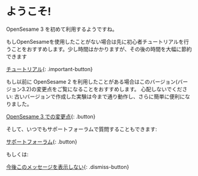 # ようこそ!

OpenSesame 3 を初めて利用するようですね。

もしOpenSesameを使用したことがない場合は先に初心者チュートリアルを行うことをおすすめします。少し時間はかかりますが、その後の時間を大幅に節約できます

[チュートリアル](new:http://osdoc.cogsci.nl/3.2/tutorials/beginner){: .important-button}

もし以前に OpenSesame 2 を利用したことがある場合はこのバージョン(バージョン3.2)の変更点をご覧になることをおすすめします。
心配しないでください: 古いバージョンで作成した実験は今まで通り動作し、さらに簡単に便利になりました。

[OpenSesame 3 での変更点](new:http://osdoc.cogsci.nl/3.2/important-changes-3){: .button}

そして、いつでもサポートフォーラムで質問することもできます:

[サポートフォーラム](new:http://forum.cogsci.nl/){: .button}

もしくは:

[今後このメッセージを表示しない](opensesame://event.os3n_dismiss_startup){: .dismiss-button}
